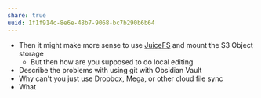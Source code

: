 ```yaml
---
share: true
uuid: 1f1f914c-8e6e-48b7-9068-bc7b290b6b64
---
```

* Then it might make more sense to use [JuiceFS](/e1c369b2-dbd1-4d66-ae66-18b02a8a199e) and mount the S3 Object storage
	* But then how are you supposed to do local editing
* Describe the problems with using git with Obsidian Vault
* Why can't you just use Dropbox, Mega, or other cloud file sync
* What 